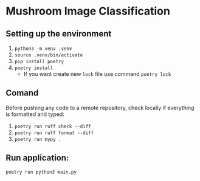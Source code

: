 # Mushroom Image Classification

 ## Setting up the environment

1. `python3 -m venv .venv`
2. `source .venv/bin/activate`
3. `pip install poetry`
4. `poetry install`
    - If you want create new `lock` file use command `poetry lock`

## Comand
Before pushing any code to a remote repository, check locally if everything is formatted and typed:
1. `poetry run ruff check --diff`
2. `poetry run ruff format --diff`
3. `poetry run mypy .`

## Run application:

`poetry run python3 main.py`